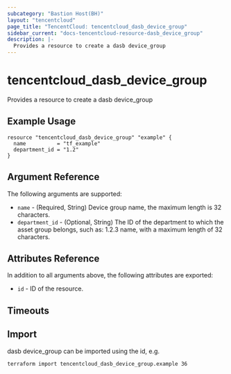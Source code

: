 ```yaml
---
subcategory: "Bastion Host(BH)"
layout: "tencentcloud"
page_title: "TencentCloud: tencentcloud_dasb_device_group"
sidebar_current: "docs-tencentcloud-resource-dasb_device_group"
description: |-
  Provides a resource to create a dasb device_group
---
```


# tencentcloud_dasb_device_group

Provides a resource to create a dasb device_group

## Example Usage

```hcl
resource "tencentcloud_dasb_device_group" "example" {
  name          = "tf_example"
  department_id = "1.2"
}
```

## Argument Reference

The following arguments are supported:

* `name` - (Required, String) Device group name, the maximum length is 32 characters.
* `department_id` - (Optional, String) The ID of the department to which the asset group belongs, such as: 1.2.3 name, with a maximum length of 32 characters.

## Attributes Reference

In addition to all arguments above, the following attributes are exported:

* `id` - ID of the resource.



## Timeouts

<no value>


## Import

dasb device_group can be imported using the id, e.g.

```
terraform import tencentcloud_dasb_device_group.example 36
```

